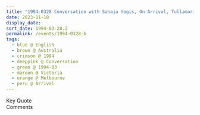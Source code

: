 ```yaml
---
title: "1994-0328 Conversation with Sahaja Yogis, On Arrival, Tullamarine Airport, Melbourne, Victoria, Australia"
date: 2023-11-18
display_date: 
sort_date: 1994-03-28.2
permalink: /events/1994-0328-b
tags:
  - blue @ English
  - brown @ Australia
  - crimson @ 1994
  - deeppink @ Conversation
  - green @ 1994-03
  - maroon @ Victoria
  - orange @ Melbourne
  - peru @ Arrival
---
```


<wave-list>
  <list-title color="green" width="75">Key Quote</list-title>
  <list-item color="BlanchedAlmond"  width="200"></list-item>
  <list-item color="Lavender"></list-item>
  <list-item color="BlanchedAlmond"></list-item>
</wave-list>

<br>

<wave-list>
  <list-title color="green" width="75">Comments</list-title>
  <list-item color="BlanchedAlmond"  width="200"></list-item>
  <list-item color="Lavender"></list-item>
  <list-item color="BlanchedAlmond"></list-item>
</wave-list>